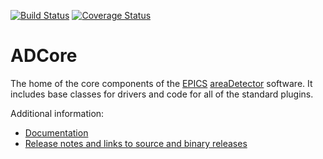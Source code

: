 
[![Build Status](https://travis-ci.org/areaDetector/ADCore.png)](https://travis-ci.org/areaDetector/ADCore)
[![Coverage Status](https://coveralls.io/repos/areaDetector/ADCore/badge.svg?branch=master)](https://coveralls.io/github/areaDetector/ADCore)

ADCore
======
The home of the core components of the 
[EPICS](http://www.aps.anl.gov/epics/) 
[areaDetector](https://github.com/areaDetector/areaDetector/blob/master/README.md) 
software.  It includes base classes for drivers and code for all of the standard plugins.

Additional information:
* [Documentation](https://areadetector.github.io/areaDetector)
* [Release notes and links to source and binary releases](RELEASE.md)
